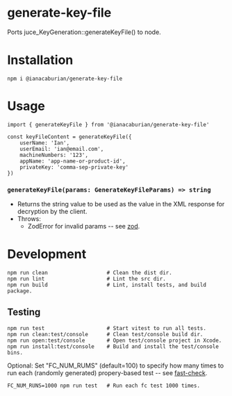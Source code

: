 # generate-key-file

Ports juce_KeyGeneration::generateKeyFile() to node.

# Installation

```
npm i @ianacaburian/generate-key-file
```

# Usage

```
import { generateKeyFile } from '@ianacaburian/generate-key-file'

const keyFileContent = generateKeyFile({
    userName: 'Ian',
    userEmail: 'ian@email.com',
    machineNumbers: '123',
    appName: 'app-name-or-product-id',
    privateKey: 'comma-sep-private-key'
})
```

### `generateKeyFile(params: GenerateKeyFileParams) => string`

-   Returns the string value to be used as the <key> value in the XML response
    for decryption by the client.
-   Throws:
    -   ZodError for invalid params -- see
        [zod](https://github.com/colinhacks/zod).

# Development

```
npm run clean                   # Clean the dist dir.
npm run lint                    # Lint the src dir.
npm run build                   # Lint, install tests, and build package.
```

## Testing

```
npm run test                    # Start vitest to run all tests.
npm run clean:test/console      # Clean test/console build dir.
npm run open:test/console       # Open test/console project in Xcode.
npm run install:test/console    # Build and install the test/console bins.
```

Optional: Set "FC_NUM_RUMS" (default=100) to specify how many times to run each
(randomly generated) propery-based test -- see
[fast-check](https://github.com/dubzzz/fast-check/stargazers).

```
FC_NUM_RUNS=1000 npm run test   # Run each fc test 1000 times.
```
